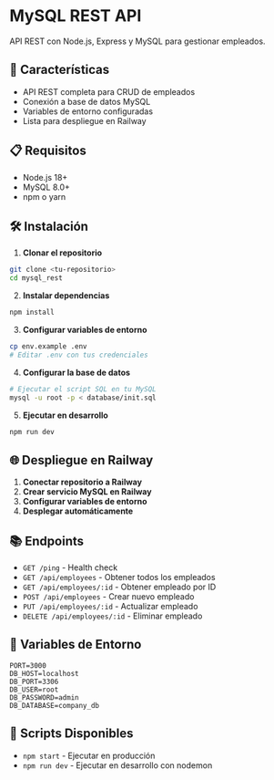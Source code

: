 # MySQL REST API

API REST con Node.js, Express y MySQL para gestionar empleados.

## 🚀 Características

- API REST completa para CRUD de empleados
- Conexión a base de datos MySQL
- Variables de entorno configuradas
- Lista para despliegue en Railway

## 📋 Requisitos

- Node.js 18+
- MySQL 8.0+
- npm o yarn

## 🛠️ Instalación

1. **Clonar el repositorio**
```bash
git clone <tu-repositorio>
cd mysql_rest
```

2. **Instalar dependencias**
```bash
npm install
```

3. **Configurar variables de entorno**
```bash
cp env.example .env
# Editar .env con tus credenciales
```

4. **Configurar la base de datos**
```bash
# Ejecutar el script SQL en tu MySQL
mysql -u root -p < database/init.sql
```

5. **Ejecutar en desarrollo**
```bash
npm run dev
```

## 🌐 Despliegue en Railway

1. **Conectar repositorio a Railway**
2. **Crear servicio MySQL en Railway**
3. **Configurar variables de entorno**
4. **Desplegar automáticamente**

## 📚 Endpoints

- `GET /ping` - Health check
- `GET /api/employees` - Obtener todos los empleados
- `GET /api/employees/:id` - Obtener empleado por ID
- `POST /api/employees` - Crear nuevo empleado
- `PUT /api/employees/:id` - Actualizar empleado
- `DELETE /api/employees/:id` - Eliminar empleado

## 🔧 Variables de Entorno

```env
PORT=3000
DB_HOST=localhost
DB_PORT=3306
DB_USER=root
DB_PASSWORD=admin
DB_DATABASE=company_db
```

## 📝 Scripts Disponibles

- `npm start` - Ejecutar en producción
- `npm run dev` - Ejecutar en desarrollo con nodemon
